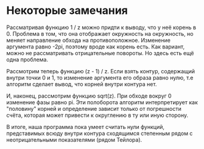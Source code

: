 Некоторые замечания
===================

Рассматривая функцию 1 / z можно придти к выводу, что у неё корень в 0. Проблема
в том, что она отображает окружность на окружность, но меняет направление обхода
на противоположное. Изменение аргумента равно -2pi, поэтому вроде как корень
есть. Как вариант, можно не рассматривать отрицательные повороты. Но здесь есть
ещё одна проблема.

Рассмотрим теперь функцию (z - 1) / z. Если взять контур, содержащий внутри
точки 0 и 1, то изменение аргумента его образа равно нулю, т.е алгоритм сделает
вывод, что корней внутри контура нет.

И, наконец, рассмотрим функцию sqrt(z). При обходе вокруг 0 изменение фазы равно pi. Эти полоборота алгоритм интерпретирует как "половину" корней и определение зависит только от погрешности счёта, которая может привести к округлению в ту или иную сторону.

В итоге, наша программа пока умеет считать нули функций, представимых всюду
внутри контура сходящимся степенным рядом с неотрицательными показателями
(рядом Тейлора).
